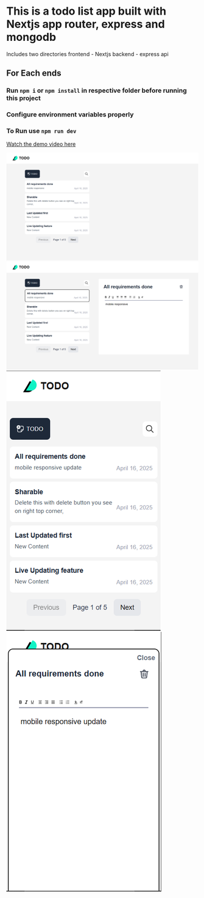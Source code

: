 # This is a todo list app built with Nextjs app router, express and mongodb
Includes two directories 
frontend - Nextjs 
backend - express api

## For Each ends
### Run `npm i` or `npm install` in respective folder before running this project
### Configure environment variables properly

### To Run use `npm run dev`

[Watch the demo video here](https://youtu.be/hGuciogJuOQ)

![mern-todo-desktop](/screenshots/mern%20todo%20desktop.png)
![mern-todo-desktop](/screenshots/mern%20todo%20desktop%202.png)
![mern-todo-desktop](/screenshots//todo%20mobile.png)
![mern-todo-desktop](/screenshots//todo%20mobile%201.png)


